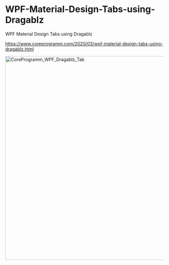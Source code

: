 # WPF-Material-Design-Tabs-using-Dragablz
WPF Material Design Tabs using Dragablz

https://www.coreprogramm.com/2020/03/wpf-material-design-tabs-using-dragablz.html

<img width="647" alt="CoreProgramm_WPF_Dragablz_Tab" src="https://user-images.githubusercontent.com/53593343/76553659-7520cd00-64ba-11ea-8c1f-13842b4ea4f8.png">
